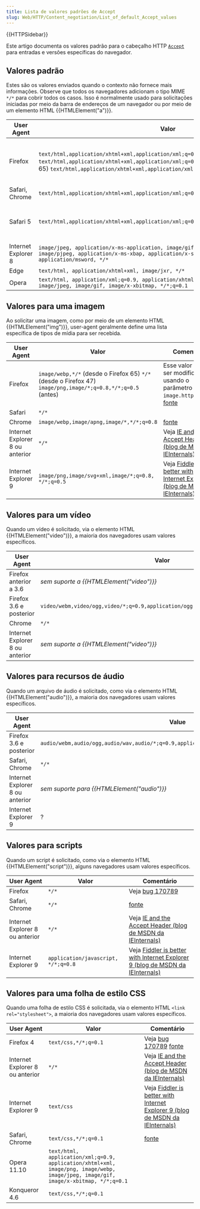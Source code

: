 ```yaml
---
title: Lista de valores padrões de Accept
slug: Web/HTTP/Content_negotiation/List_of_default_Accept_values
---
```


{{HTTPSidebar}}

Este artigo documenta os valores padrão para o cabeçalho HTTP [`Accept`](/pt-BR/docs/Web/HTTP/Headers/Accept) para entradas e versões específicas do navegador.

## Valores padrão

Estes são os valores enviados quando o contexto não fornece mais informações. Observe que todos os navegadores adicionam o tipo MIME `*/*` para cobrir todos os casos. Isso é normalmente usado para solicitações iniciadas por meio da barra de endereços de um navegador ou por meio de um elemento HTML {{HTMLElement("a")}}.

| User Agent          | Valor                                                                                                                                                                                                                                                         | Comentário                                                                                                                                                                                                                                                                 |
| ------------------- | ------------------------------------------------------------------------------------------------------------------------------------------------------------------------------------------------------------------------------------------------------------- | -------------------------------------------------------------------------------------------------------------------------------------------------------------------------------------------------------------------------------------------------------------------------- |
| Firefox             | `text/html,application/xhtml+xml,application/xml;q=0.9,*/*;q=0.8` (desde o Firefox 66) `text/html,application/xhtml+xml,application/xml;q=0.9,image/webp,*/*;q=0.8` (no Firefox 65) `text/html,application/xhtml+xml,application/xml;q=0.9,*/*;q=0.8` (antes) | No Firefox 65 e versões anteriores, esse valor pode ser modificado usando o parâmetro [`network.http.accept.default`](http://kb.mozillazine.org/Network.http.accept.default). ([fonte](https://hg.mozilla.org/mozilla-central/file/tip/modules/libpref/init/all.js#l1750)) |
| Safari, Chrome      | `text/html,application/xhtml+xml,application/xml;q=0.9,image/webp,image/apng,*/*;q=0.8`                                                                                                                                                                       | ([fonte](/pt-BR/docs/))                                                                                                                                                                                                                                                    |
| Safari 5            | `text/html,application/xhtml+xml,application/xml;q=0.9,*/*;q=0.8`                                                                                                                                                                                             | Esta é uma melhoria em comparação com os cabeçalhos `Accept` já que não mais classifica `image/png` acima de `text/html`                                                                                                                                                   |
| Internet Explorer 8 | `image/jpeg, application/x-ms-application, image/gif, application/xaml+xml, image/pjpeg, application/x-ms-xbap, application/x-shockwave-flash, application/msword, */*`                                                                                       | Veja [IE and the Accept Header (blog de MSDN da IEInternals)](http://blogs.msdn.com/b/ieinternals/archive/2009/07/01/ie-and-the-accept-header.aspx).                                                                                                                       |
| Edge                | `text/html, application/xhtml+xml, image/jxr, */*`                                                                                                                                                                                                            |                                                                                                                                                                                                                                                                            |
| Opera               | `text/html, application/xml;q=0.9, application/xhtml+xml, image/png, image/webp, image/jpeg, image/gif, image/x-xbitmap, */*;q=0.1`                                                                                                                           |                                                                                                                                                                                                                                                                            |

## Valores para uma imagem

Ao solicitar uma imagem, como por meio de um elemento HTML {{HTMLElement("img")}}, user-agent geralmente define uma lista específica de tipos de mídia para ser recebida.

| User Agent                      | Valor                                                                                                        | Comentário                                                                                                                                                                          |
| ------------------------------- | ------------------------------------------------------------------------------------------------------------ | ----------------------------------------------------------------------------------------------------------------------------------------------------------------------------------- |
| Firefox                         | `image/webp,*/*` (desde o Firefox 65) `*/*` (desde o Firefox 47) `image/png,image/*;q=0.8,*/*;q=0.5` (antes) | Esse valor pode ser modificado usando o parâmetro `image.http.accept`. [fonte](https://hg.mozilla.org/mozilla-central/file/tip/modules/libpref/init/all.js#l4735)                   |
| Safari                          | `*/*`                                                                                                        |                                                                                                                                                                                     |
| Chrome                          | `image/webp,image/apng,image/*,*/*;q=0.8`                                                                    | [fonte](https://chromium.googlesource.com/chromium/src.git/+/master/content/renderer/loader/web_url_loader_impl.cc#99)                                                              |
| Internet Explorer 8 ou anterior | `*/*`                                                                                                        | Veja [IE and the Accept Header (blog de MSDN da IEInternals)](http://blogs.msdn.com/b/ieinternals/archive/2009/07/01/ie-and-the-accept-header.aspx)                                 |
| Internet Explorer 9             | `image/png,image/svg+xml,image/*;q=0.8, */*;q=0.5`                                                           | Veja [Fiddler is better with Internet Explorer 9 (blog de MSDN da IEInternals)](http://blogs.msdn.com/b/fiddler/archive/2011/02/10/fiddler-is-better-with-internet-explorer-9.aspx) |

## Valores para um vídeo

Quando um vídeo é solicitado, via o elemento HTML {{HTMLElement("video")}}, a maioria dos navegadores usam valores específicos.

| User Agent                      | Valor                                                                              | Comentário                                                                                                                                                         |
| ------------------------------- | ---------------------------------------------------------------------------------- | ------------------------------------------------------------------------------------------------------------------------------------------------------------------ |
| Firefox anterior a 3.6          | _sem suporte a {{HTMLElement("video")}}_                                   |                                                                                                                                                                    |
| Firefox 3.6 e posterior         | `video/webm,video/ogg,video/*;q=0.9,application/ogg;q=0.7,audio/*;q=0.6,*/*;q=0.5` | veja [bug 489071](https://bugzilla.mozilla.org/show_bug.cgi?id=489071) [fonte](https://hg.mozilla.org/mozilla-central/file/tip/dom/html/HTMLVideoElement.cpp#l136) |
| Chrome                          | `*/*`                                                                              | [fonte](https://chromium.googlesource.com/chromium/src.git/+/master/services/network/loader_util.cc#27)                                                            |
| Internet Explorer 8 ou anterior | _sem suporte a {{HTMLElement("video")}}_                                   |                                                                                                                                                                    |

## Valores para recursos de áudio

Quando um arquivo de áudio é solicitado, como via o elemento HTML {{HTMLElement("audio")}}, a maioria dos navegadores usam valores específicos.

| User Agent                      | Value                                                                                        | Comment                                                                                                                                                           |
| ------------------------------- | -------------------------------------------------------------------------------------------- | ----------------------------------------------------------------------------------------------------------------------------------------------------------------- |
| Firefox 3.6 e posterior         | `audio/webm,audio/ogg,audio/wav,audio/*;q=0.9,application/ogg;q=0.7,video/*;q=0.6,*/*;q=0.5` | Veja [bug 489071](https://bugzilla.mozilla.org/show_bug.cgi?id=489071) [fonte](https://hg.mozilla.org/mozilla-central/file/tip/dom/html/HTMLAudioElement.cpp#l81) |
| Safari, Chrome                  | `*/*`                                                                                        | [fonte](https://chromium.googlesource.com/chromium/src.git/+/master/services/network/loader_util.cc#27)                                                           |
| Internet Explorer 8 ou anterior | _sem suporte para {{HTMLElement("audio")}}_                                          |                                                                                                                                                                   |
| Internet Explorer 9             | ?                                                                                            |                                                                                                                                                                   |

## Valores para scripts

Quando um script é solicitado, como via o elemento HTML {{HTMLElement("script")}}, alguns navegadores usam valores específicos.

| User Agent                      | Valor                               | Comentário                                                                                                                                                                          |
| ------------------------------- | ----------------------------------- | ----------------------------------------------------------------------------------------------------------------------------------------------------------------------------------- |
| Firefox                         | `*/*`                               | Veja [bug 170789](https://bugzilla.mozilla.org/show_bug.cgi?id=170789)                                                                                                              |
| Safari, Chrome                  | `*/*`                               | [fonte](https://chromium.googlesource.com/chromium/src.git/+/master/services/network/loader_util.cc#27)                                                                             |
| Internet Explorer 8 ou anterior | `*/*`                               | Veja [IE and the Accept Header (blog de MSDN da IEInternals)](http://blogs.msdn.com/b/ieinternals/archive/2009/07/01/ie-and-the-accept-header.aspx)                                 |
| Internet Explorer 9             | `application/javascript, */*;q=0.8` | Veja [Fiddler is better with Internet Explorer 9 (blog de MSDN da IEInternals)](http://blogs.msdn.com/b/fiddler/archive/2011/02/10/fiddler-is-better-with-internet-explorer-9.aspx) |

## Valores para uma folha de estilo CSS

Quando uma folha de estilo CSS é solicitada, via o elemento HTML `<link rel="stylesheet">`, a maioria dos navegadores usam valores específicos.

| User Agent                      | Valor                                                                                                                               | Comentário                                                                                                                                                                          |
| ------------------------------- | ----------------------------------------------------------------------------------------------------------------------------------- | ----------------------------------------------------------------------------------------------------------------------------------------------------------------------------------- |
| Firefox 4                       | `text/css,*/*;q=0.1`                                                                                                                | Veja [bug 170789](https://bugzilla.mozilla.org/show_bug.cgi?id=170789) [fonte](https://hg.mozilla.org/mozilla-central/file/tip/layout/style/Loader.cpp#l1548)                       |
| Internet Explorer 8 ou anterior | `*/*`                                                                                                                               | Veja [IE and the Accept Header (blog de MSDN da IEInternals)](http://blogs.msdn.com/b/ieinternals/archive/2009/07/01/ie-and-the-accept-header.aspx)                                 |
| Internet Explorer 9             | `text/css`                                                                                                                          | Veja [Fiddler is better with Internet Explorer 9 (blog de MSDN da IEInternals)](http://blogs.msdn.com/b/fiddler/archive/2011/02/10/fiddler-is-better-with-internet-explorer-9.aspx) |
| Safari, Chrome                  | `text/css,*/*;q=0.1`                                                                                                                | [fonte](https://chromium.googlesource.com/chromium/src.git/+/master/content/renderer/loader/web_url_loader_impl.cc#98)                                                              |
| Opera 11.10                     | `text/html, application/xml;q=0.9, application/xhtml+xml, image/png, image/webp, image/jpeg, image/gif, image/x-xbitmap, */*;q=0.1` |                                                                                                                                                                                     |
| Konqueror 4.6                   | `text/css,*/*;q=0.1`                                                                                                                |                                                                                                                                                                                     |
